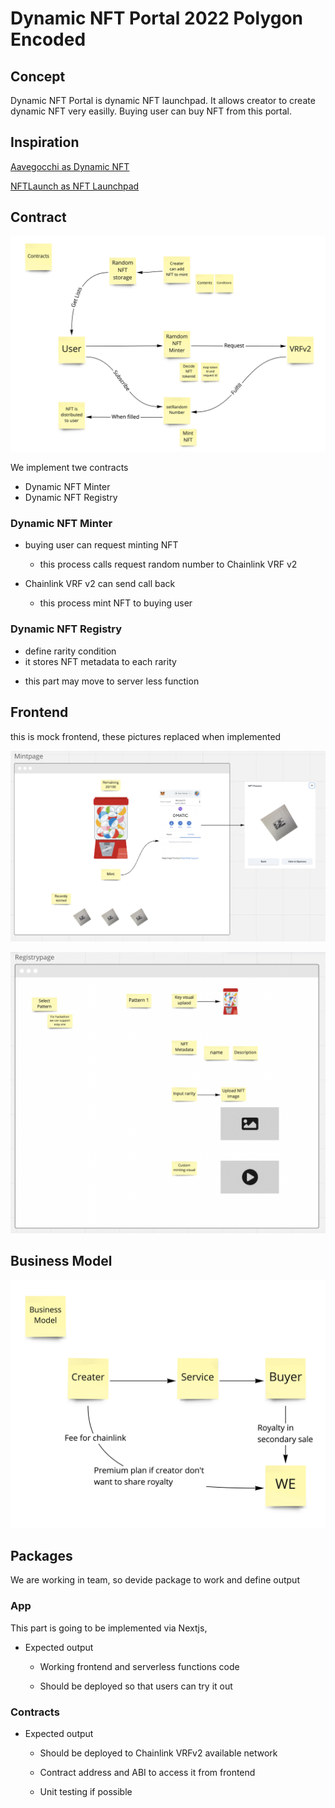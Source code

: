 # Dynamic NFT Portal 2022 Polygon Encoded

## Concept

Dynamic NFT Portal is dynamic NFT launchpad. It allows creator to create dynamic NFT very easilly. Buying user can buy NFT from this portal.

## Inspiration

[Aavegocchi as Dynamic NFT](https://chain.link/case-studies/aavegotchi)

[NFTLaunch as NFT Launchpad](https://www.nftlaunch.network/)

## Contract

![contracts-architecture](./docs/contracts-architecture.jpg)

We implement twe contracts

- Dynamic NFT Minter
- Dynamic NFT Registry

### Dynamic NFT Minter

- buying user can request minting NFT

  - this process calls request random number to Chainlink VRF v2

- Chainlink VRF v2 can send call back

  - this process mint NFT to buying user

### Dynamic NFT Registry

- define rarity condition
- it stores NFT metadata to each rarity

* this part may move to server less function

## Frontend

this is mock frontend, these pictures replaced when implemented

![mint-page](./docs/app-mint-page.png)

![registry-page](./docs/app-registry-page.png)

## Business Model

![business-model](./docs/business-model.jpg)

## Packages

We are working in team, so devide package to work and define output

### App

This part is going to be implemented via Nextjs,

- Expected output

  - Working frontend and serverless functions code

  - Should be deployed so that users can try it out

### Contracts

- Expected output

  - Should be deployed to Chainlink VRFv2 available network

  - Contract address and ABI to access it from frontend

  - Unit testing if possible
